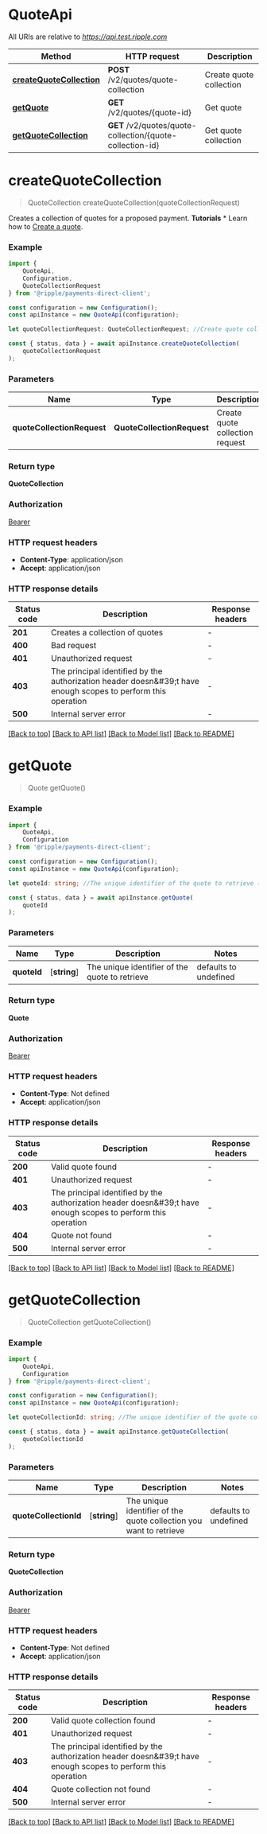 # QuoteApi

All URIs are relative to *https://api.test.ripple.com*

|Method | HTTP request | Description|
|------------- | ------------- | -------------|
|[**createQuoteCollection**](#createquotecollection) | **POST** /v2/quotes/quote-collection | Create quote collection|
|[**getQuote**](#getquote) | **GET** /v2/quotes/{quote-id} | Get quote|
|[**getQuoteCollection**](#getquotecollection) | **GET** /v2/quotes/quote-collection/{quote-collection-id} | Get quote collection|

# **createQuoteCollection**
> QuoteCollection createQuoteCollection(quoteCollectionRequest)

Creates a collection of quotes for a proposed payment.  **Tutorials**  * Learn how to [Create a quote](../../tutorials/create-a-payment/#create-a-quote-collection). 

### Example

```typescript
import {
    QuoteApi,
    Configuration,
    QuoteCollectionRequest
} from '@ripple/payments-direct-client';

const configuration = new Configuration();
const apiInstance = new QuoteApi(configuration);

let quoteCollectionRequest: QuoteCollectionRequest; //Create quote collection request

const { status, data } = await apiInstance.createQuoteCollection(
    quoteCollectionRequest
);
```

### Parameters

|Name | Type | Description  | Notes|
|------------- | ------------- | ------------- | -------------|
| **quoteCollectionRequest** | **QuoteCollectionRequest**| Create quote collection request | |


### Return type

**QuoteCollection**

### Authorization

[Bearer](../README.md#Bearer)

### HTTP request headers

 - **Content-Type**: application/json
 - **Accept**: application/json


### HTTP response details
| Status code | Description | Response headers |
|-------------|-------------|------------------|
|**201** | Creates a collection of quotes |  -  |
|**400** | Bad request |  -  |
|**401** | Unauthorized request |  -  |
|**403** | The principal identified by the authorization header doesn\&#39;t have enough scopes to perform this operation |  -  |
|**500** | Internal server error |  -  |

[[Back to top]](#) [[Back to API list]](../README.md#documentation-for-api-endpoints) [[Back to Model list]](../README.md#documentation-for-models) [[Back to README]](../README.md)

# **getQuote**
> Quote getQuote()


### Example

```typescript
import {
    QuoteApi,
    Configuration
} from '@ripple/payments-direct-client';

const configuration = new Configuration();
const apiInstance = new QuoteApi(configuration);

let quoteId: string; //The unique identifier of the quote to retrieve (default to undefined)

const { status, data } = await apiInstance.getQuote(
    quoteId
);
```

### Parameters

|Name | Type | Description  | Notes|
|------------- | ------------- | ------------- | -------------|
| **quoteId** | [**string**] | The unique identifier of the quote to retrieve | defaults to undefined|


### Return type

**Quote**

### Authorization

[Bearer](../README.md#Bearer)

### HTTP request headers

 - **Content-Type**: Not defined
 - **Accept**: application/json


### HTTP response details
| Status code | Description | Response headers |
|-------------|-------------|------------------|
|**200** | Valid quote found |  -  |
|**401** | Unauthorized request |  -  |
|**403** | The principal identified by the authorization header doesn\&#39;t have enough scopes to perform this operation |  -  |
|**404** | Quote not found |  -  |
|**500** | Internal server error |  -  |

[[Back to top]](#) [[Back to API list]](../README.md#documentation-for-api-endpoints) [[Back to Model list]](../README.md#documentation-for-models) [[Back to README]](../README.md)

# **getQuoteCollection**
> QuoteCollection getQuoteCollection()


### Example

```typescript
import {
    QuoteApi,
    Configuration
} from '@ripple/payments-direct-client';

const configuration = new Configuration();
const apiInstance = new QuoteApi(configuration);

let quoteCollectionId: string; //The unique identifier of the quote collection you want to retrieve (default to undefined)

const { status, data } = await apiInstance.getQuoteCollection(
    quoteCollectionId
);
```

### Parameters

|Name | Type | Description  | Notes|
|------------- | ------------- | ------------- | -------------|
| **quoteCollectionId** | [**string**] | The unique identifier of the quote collection you want to retrieve | defaults to undefined|


### Return type

**QuoteCollection**

### Authorization

[Bearer](../README.md#Bearer)

### HTTP request headers

 - **Content-Type**: Not defined
 - **Accept**: application/json


### HTTP response details
| Status code | Description | Response headers |
|-------------|-------------|------------------|
|**200** | Valid quote collection found |  -  |
|**401** | Unauthorized request |  -  |
|**403** | The principal identified by the authorization header doesn\&#39;t have enough scopes to perform this operation |  -  |
|**404** | Quote collection not found |  -  |
|**500** | Internal server error |  -  |

[[Back to top]](#) [[Back to API list]](../README.md#documentation-for-api-endpoints) [[Back to Model list]](../README.md#documentation-for-models) [[Back to README]](../README.md)

